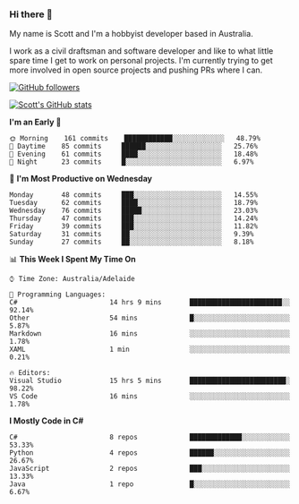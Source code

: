 ### Hi there 👋

My name is Scott and I'm a hobbyist developer based in Australia.

I work as a civil draftsman and software developer and like to what little spare time I get to work on personal projects. I'm currently trying to get more involved in open source projects and pushing PRs where I can. 

[![GitHub followers](https://img.shields.io/github/followers/puppetsw?label=Follow&style=social)](https://github.com/puppetsw?tab=followers)

[![Scott's GitHub stats](https://github-readme-stats.vercel.app/api?username=puppetsw&show_icons=true&theme=dark)](https://github.com/anuraghazra/github-readme-stats)

<!--START_SECTION:waka-->
**I'm an Early 🐤** 

```text
🌞 Morning    161 commits    ████████████░░░░░░░░░░░░░   48.79% 
🌆 Daytime    85 commits     ██████░░░░░░░░░░░░░░░░░░░   25.76% 
🌃 Evening    61 commits     ████░░░░░░░░░░░░░░░░░░░░░   18.48% 
🌙 Night      23 commits     █░░░░░░░░░░░░░░░░░░░░░░░░   6.97%

```
📅 **I'm Most Productive on Wednesday** 

```text
Monday       48 commits     ███░░░░░░░░░░░░░░░░░░░░░░   14.55% 
Tuesday      62 commits     ████░░░░░░░░░░░░░░░░░░░░░   18.79% 
Wednesday    76 commits     █████░░░░░░░░░░░░░░░░░░░░   23.03% 
Thursday     47 commits     ███░░░░░░░░░░░░░░░░░░░░░░   14.24% 
Friday       39 commits     ███░░░░░░░░░░░░░░░░░░░░░░   11.82% 
Saturday     31 commits     ██░░░░░░░░░░░░░░░░░░░░░░░   9.39% 
Sunday       27 commits     ██░░░░░░░░░░░░░░░░░░░░░░░   8.18%

```


📊 **This Week I Spent My Time On** 

```text
⌚︎ Time Zone: Australia/Adelaide

💬 Programming Languages: 
C#                       14 hrs 9 mins       ███████████████████████░░   92.14% 
Other                    54 mins             █░░░░░░░░░░░░░░░░░░░░░░░░   5.87% 
Markdown                 16 mins             ░░░░░░░░░░░░░░░░░░░░░░░░░   1.78% 
XAML                     1 min               ░░░░░░░░░░░░░░░░░░░░░░░░░   0.21%

🔥 Editors: 
Visual Studio            15 hrs 5 mins       ████████████████████████░   98.22% 
VS Code                  16 mins             ░░░░░░░░░░░░░░░░░░░░░░░░░   1.78%

```

**I Mostly Code in C#** 

```text
C#                       8 repos             █████████████░░░░░░░░░░░░   53.33% 
Python                   4 repos             ██████░░░░░░░░░░░░░░░░░░░   26.67% 
JavaScript               2 repos             ███░░░░░░░░░░░░░░░░░░░░░░   13.33% 
Java                     1 repo              █░░░░░░░░░░░░░░░░░░░░░░░░   6.67%

```



<!--END_SECTION:waka-->

<!--
**puppetsw/puppetsw** is a ✨ _special_ ✨ repository because its `README.md` (this file) appears on your GitHub profile.

Here are some ideas to get you started:

- 🔭 I’m currently working on ...
- 🌱 I’m currently learning ...
- 👯 I’m looking to collaborate on ...
- 🤔 I’m looking for help with ...
- 💬 Ask me about ...
- 📫 How to reach me: ...
- 😄 Pronouns: ...
- ⚡ Fun fact: ...
-->
